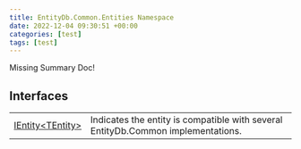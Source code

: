 ```yaml
---
title: EntityDb.Common.Entities Namespace
date: 2022-12-04 09:30:51 +00:00
categories: [test]
tags: [test]
---
```


Missing Summary Doc!
## Interfaces
<table><tr><td><!--/posts/dotnet-entitydb-common-entities-ientity`1--><a href='#'>IEntity&lt;TEntity&gt;</a></td><td>
Indicates the entity is compatible with several EntityDb.Common implementations.
</td></tr></table>
